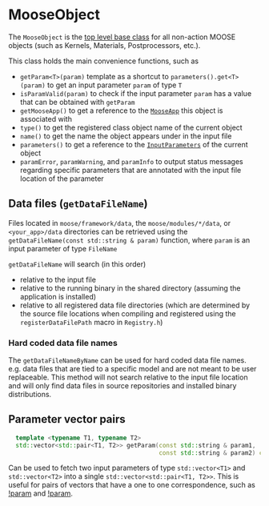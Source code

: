 # MooseObject

The `MooseObject` is the [top level base class](https://mooseframework.inl.gov/docs/doxygen/moose/classMooseObject.html)
for all non-action MOOSE objects (such as Kernels, Materials, Postprocessors,
etc.).

This class holds the main convenience functions, such as

- `getParam<T>(param)` template as a shortcut to `parameters().get<T>(param)` to get an input parameter `param` of type `T`
- `isParamValid(param)` to check if the input parameter `param` has a value that can be obtained with `getParam`
- `getMooseApp()` to get a reference to the [`MooseApp`](MooseApp.md) this object is associated with
- `type()` to get the registered class object name of the current object
- `name()` to get the name the object appears under in the input file
- `parameters()` to get a reference to the [`InputParameters`](InputParameters.md) of the current object
- `paramError`, `paramWarning`, and `paramInfo` to output status messages regarding specific parameters that are annotated with the input file location of the parameter


## Data files (`getDataFileName`)

Files located in `moose/framework/data`, the `moose/modules/*/data`, or
`<your_app>/data` directories can be retrieved using the `getDataFileName(const
std::string & param)` function, where `param` is an input parameter of type
`FileName`

`getDataFileName` will search (in this order)

- relative to the input file
- relative to the running binary in the shared directory (assuming the application is installed)
- relative to all registered data file directories (which are determined by the source file locations when compiling and registered using the `registerDataFilePath` macro in `Registry.h`)

### Hard coded data file names

The `getDataFileNameByName` can be used for hard coded data file names. e.g. data files that are tied to a
specific model and are not meant to be user replaceable. This method will not search relative to the input file
location and will only find data files in source repositories and installed binary distributions.

## Parameter vector pairs

```C++
  template <typename T1, typename T2>
  std::vector<std::pair<T1, T2>> getParam(const std::string & param1,
                                          const std::string & param2) const;
```

Can be used to fetch two input parameters of type `std::vector<T1>` and
`std::vector<T2>` into a single `std::vector<std::pair<T1, T2>>`. This is useful
for pairs of vectors that have a one to one correspondence, such as
[!param](/Executioner/Steady/petsc_options_iname) and
[!param](/Executioner/Steady/petsc_options_value).
